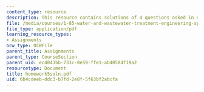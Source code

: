 ```yaml
---
content_type: resource
description: This resource contains solutions of 4 questions asked in Homework 5.
file: /media/courses/1-85-water-and-wastewater-treatment-engineering-spring-2006/6b4cdeebddc3b7fd2e8f5f63bf2abcfa_homework5soln.pdf
file_type: application/pdf
learning_resource_types:
- Assignments
ocw_type: OCWFile
parent_title: Assignments
parent_type: CourseSection
parent_uid: ec4043bb-731c-0e59-ffe1-ab40584f19a2
resourcetype: Document
title: homework5soln.pdf
uid: 6b4cdeeb-ddc3-b7fd-2e8f-5f63bf2abcfa
---
```

